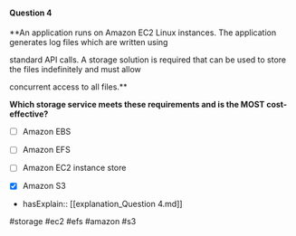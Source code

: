 #### Question  4


**An application runs on Amazon EC2 Linux instances. The application generates log files which are written using

standard API calls. A storage solution is required that can be used to store the files indefinitely and must allow

concurrent access to all files.**


**Which storage service meets these requirements and is the MOST cost-effective?**


- [ ] Amazon EBS


- [ ] Amazon EFS


- [ ] Amazon EC2 instance store


- [x] Amazon S3



- hasExplain:: [[explanation_Question  4.md]]

#storage #ec2 #efs #amazon #s3 